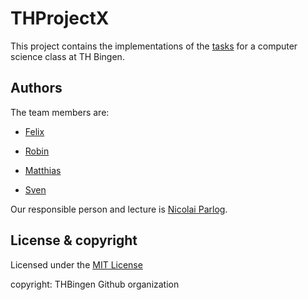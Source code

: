 # THProjectX

This project contains the implementations of the [tasks](https://olat.vcrp.de/auth/RepositoryEntry/1676804160/CourseNode/96508359362599) for a computer science class at TH Bingen.


## Authors

The team members are:

- [Felix](https://github.com/FlixsTHB)

- [Robin](https://github.com/RobinGoetz)

- [Matthias](https://github.com/Matze93)

- [Sven](https://github.com/zvenon)


Our responsible person and lecture is [Nicolai Parlog](https://github.com/nicolaiparlog).


## License & copyright

Licensed under the [MIT License](LICENSE)

copyright: THBingen Github organization

